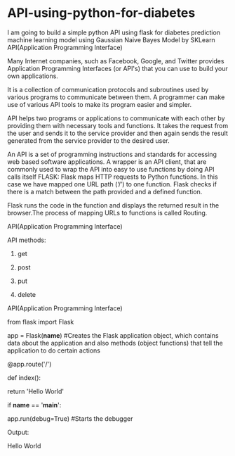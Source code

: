 # API-using-python-for-diabetes
I am going to build a simple python API using flask for diabetes prediction machine learning model using Gaussian Naive Bayes Model by SKLearn
API(Application Programming Interface)

Many Internet companies, such as Facebook, Google, and Twitter provides Application Programming Interfaces (or API's) that you can use to build your own applications.

It is a collection of communication protocols and subroutines used by various programs to communicate between them. A programmer can make use of various API tools to make its program easier and simpler.

API helps two programs or applications to communicate with each other by providing them with necessary tools and functions. It takes the request from the user and sends it to the service provider and then again sends the result generated from the service provider to the
desired user.

An API is a set of programming instructions and standards for accessing web based software applications. A wrapper is an API client, that are commonly used to wrap the API into easy to use functions by doing API calls itself                                             FLASK:
Flask maps HTTP requests to Python functions. In this case we have mapped one URL path (‘/’) to one function. Flask checks if there is a match between the path provided and a defined function.

Flask runs the code in the function and displays the returned result in the browser.The process of mapping URLs to functions is called
Routing.

API(Application Programming Interface)

API methods:

1. get

2. post

3. put

4. delete


API(Application Programming Interface)

from flask import Flask

app = Flask(__name__) #Creates the Flask application object, which
contains data about the application and also methods (object functions) that tell the
application to do certain actions

@app.route('/')

def index():

return 'Hello World'

if __name__ == '__main__':

app.run(debug=True) #Starts the debugger

Output:

Hello World
